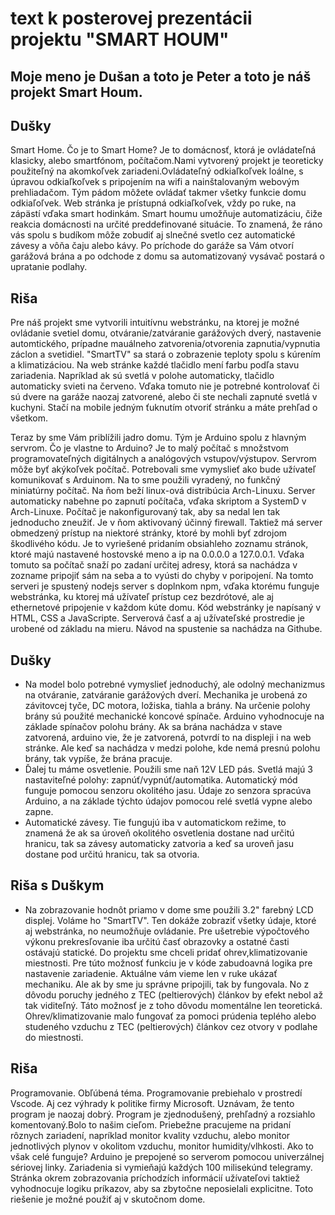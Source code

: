 # text k posterovej prezentácii projektu "SMART HOUM"


## Moje meno je Dušan a toto je Peter a toto je náš projekt Smart Houm.


## Dušky
Smart Home. Čo je to Smart Home? Je to domácnosť, ktorá je ovládateľná klasicky, alebo smartfónom, počítačom.Nami vytvorený projekt je teoreticky použiteľný na akomkoľvek zariadeni.Ovládateľný odkiaľkoľvek loálne, s úpravou odkiaľkoľvek s pripojením na wifi a nainštalovaným webovým prehliadačom. Tým pádom môžete ovládať takmer všetky funkcie domu odkiaľoľvek. Web stránka je prístupná odkiaľkoľvek, vždy po ruke, na zápästí vďaka smart hodinkám. Smart houmu umožňuje automatizáciu, čiže reakcia domácnosti na určité preddefinované situácie. To znamená, že ráno vás spolu s budíkom môže zobudiť aj slnečné svetlo cez automatické závesy a vôňa čaju alebo kávy. Po príchode do garáže sa Vám otvorí garážová brána a po odchode z domu sa automatizovaný vysávač postará o upratanie podlahy.

## Riša
 Pre náš projekt sme vytvorili intuitívnu webstránku, na ktorej je možné ovládanie svetiel domu, otváranie/zatváranie garážových dverý, nastavenie automtického, prípadne mauálneho zatvorenia/otvorenia zapnutia/vypnutia záclon a svetidiel. "SmartTV" sa stará o zobrazenie teploty spolu s kúrením a klimatizáciou. Na web stránke každé tlačidlo mení farbu podľa stavu zariadenia. Napríklad ak sú svetlá v polohe automaticky, tlačidlo automaticky svieti na červeno. Vďaka tomuto nie je potrebné  kontrolovať či sú dvere na garáže naozaj zatvorené, alebo či ste nechali zapnuté svetlá v kuchyni. Stačí na mobile jedným ťuknutím otvoriť stránku a máte prehľad o všetkom.

Teraz by sme Vám priblížili jadro domu. Tým je Arduino spolu z hlavným servrom. Čo je vlastne to Arduino? Je to malý počítač s množstvom programovateľných digitálnych a analógových vstupov/výstupov. Servrom môže byť akýkoľvek počítač. Potrebovali sme vymyslieť ako bude užívateľ komunikovať s Arduinom. Na to sme použili vyradený, no funkčný miniatúrny počítač. Na ňom beží linux-ová distribúcia Arch-Linuxu. Server automaticky nabehne po zapnutí počítača, vďaka skriptom a SystemD v Arch-Linuxe. Počítač je nakonfigurovaný tak, aby sa nedal len tak jednoducho zneužiť. Je v ňom aktivovaný účinný firewall. Taktiež má server obmedzený prístup na niektoré stránky, ktoré by mohli byť zdrojom škodlivého kódu. Je to vyriešené pridaním obsiahleho zoznamu stránok, ktoré majú nastavené hostovské meno a ip na 0.0.0.0 a 127.0.0.1. Vďaka tomuto sa počítač snaží po zadaní určitej adresy, ktorá sa nachádza v zozname pripojiť sám na seba a to vyústi do chyby v poripojení.
Na tomto serveri je spustený nodejs server s doplnkom npm, vďaka ktorému funguje webstránka, ku ktorej má užívateľ prístup cez bezdrótové, ale aj ethernetové pripojenie v každom kúte domu. Kód webstránky je napísaný v HTML, CSS a JavaScripte. Serverová časť a aj užívateľské prostredie je urobené od základu na mieru.
Návod na spustenie sa nachádza na Githube.

## Dušky
- Na model bolo potrebné vymyslieť jednoduchý, ale odolný mechanizmus na otváranie, zatváranie garážových dverí. Mechanika je urobená zo závitovcej tyče, DC motora, ložiska, tiahla a brány. Na určenie polohy brány sú použité mechanické koncové spínače. Arduino vyhodnocuje na základe spínačov polohu brány. Ak sa brána nachádza v stave zatvorená, arduino vie, že je zatvorená, potvrdí to na displeji i na web stránke. Ale keď sa nachádza v medzi polohe, kde nemá presnú polohu brány, tak vypíše, že brána pracuje.
- Ďalej tu máme osvetlenie. Použili sme naň 12V LED pás. Svetlá majú 3 nastaviteľné polohy: zapnúť/vypnúť/automatika. Automatický mód funguje pomocou senzoru okolitého jasu. Údaje zo senzora spracúva Arduino, a na základe týchto údajov pomocou relé svetlá vypne alebo zapne.
- Automatické závesy. Tie fungujú iba v automatickom režime, to znamená že ak sa úroveň okolitého osvetlenia dostane nad určitú hranicu, tak sa závesy automaticky zatvoria a keď sa uroveň jasu dostane pod určitú hranicu, tak sa otvoria.

## Riša s Duškym
- Na zobrazovanie hodnôt priamo v dome sme použili 3.2" farebný LCD displej. Voláme ho "SmartTV". Ten dokáže zobraziť všetky údaje, ktoré aj webstránka, no neumožňuje ovládanie. Pre ušetrebie výpočtového výkonu prekresľovanie iba určitú časť obrazovky a ostatné časti ostávajú statické. Do projektu sme chceli pridať ohrev,klimatizovanie miestnosti. Pre túto možnosť funkciu je v kóde zabudoavná logika pre nastavenie zariadenie. Aktuálne vám vieme len v ruke ukázať mechaniku. Ale ak by sme ju správne pripojili, tak by fungovala. No z dôvodu poruchy jedného z TEC (peltierových) článkov by efekt nebol až tak viditeľný. Táto možnosť je z toho dôvodu momentálne len teoretická. Ohrev/klimatizovanie malo fungovať  za pomoci prúdenia teplého alebo studeného vzduchu z TEC (peltierových) článkov cez otvory v podlahe do miestnosti.

## Riša
Programovanie. Obľúbená téma.
Programovanie prebiehalo v prostredí Vscode. Aj cez výhrady k politike firmy Microsoft. Uznávam, že tento program je naozaj dobrý.
Program je zjednodušený, prehľadný  a rozsiahlo komentovaný.Bolo to našim cieľom. Priebežne pracujeme na pridaní rôznych zariadení, napríklad monitor kvality vzduchu, alebo monitor jednotlivých plynov v okolitom vzduchu, monitor humidity/vlhkosti.
Ako to však celé funguje? Arduino je prepojené so serverom pomocou univerzálnej sériovej linky. Zariadenia si vymieňajú každých 100 milisekúnd telegramy. Stránka okrem zobrazovania príchodzích informácií užívateľovi taktiež vyhodnocuje logiku príkazov, aby sa zbytočne neposielali explicitne. Toto riešenie je možné použiť aj v skutočnom dome.
